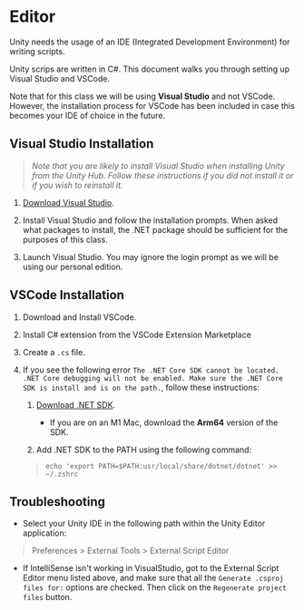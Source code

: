 # Editor

Unity needs the usage of an IDE (Integrated Development Environment) for writing scripts.

Unity scrips are written in C#. This document walks you through setting up Visual Studio and VSCode.

Note that for this class we will be using **Visual Studio** and not VSCode. However, the installation process for VSCode has been included in case this becomes your IDE of choice in the future.


## Visual Studio Installation

> *Note that you are likely to install Visual Studio when installing Unity from the Unity Hub. Follow these instructions if you did not install it or if you wish to reinstall it.*

1. [Download Visual Studio](https://visualstudio.microsoft.com).

2. Install Visual Studio and follow the installation prompts. When asked what packages to install, the .NET package should be sufficient for the purposes of this class.

3. Launch Visual Studio. You may ignore the login prompt as we will be using our personal edition.


## VSCode Installation

1. Download and Install VSCode.

2. Install C# extension from the VSCode Extension Marketplace

3. Create a `.cs` file.

4. If you see the following error `The .NET Core SDK cannot be located. .NET Core debugging will not be enabled. Make sure the .NET Core SDK is install and is on the path.`, follow these instructions:

    1. [Download .NET SDK](https://dotnet.microsoft.com/en-us/download/dotnet/sdk-for-vs-doce).

        * If you are on an M1 Mac, download the **Arm64** version of the SDK.

    2. Add .NET SDK to the PATH using the following command:
    
    > `echo 'export PATH=$PATH:usr/local/share/dotnet/dotnet' >> ~/.zshrc`


## Troubleshooting

* Select your Unity IDE in the following path within the Unity Editor application:

> Preferences > External Tools > External Script Editor

* If IntelliSense isn't working in VisualStudio, got to the External Script Editor menu listed above, and make sure that all the `Generate .csproj files for:` options are checked. Then click on the `Regenerate project files` button.
